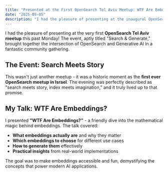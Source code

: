 ```yaml
---
title: "Presented at the First OpenSearch Tel Aviv Meetup: WTF Are Embeddings?"
date: "2025-05-05"
description: "I had the pleasure of presenting at the inaugural OpenSearch Tel Aviv meetup, sharing insights about embeddings in a fun and educational talk."
---
```


I had the pleasure of presenting at the very first **OpenSearch Tel Aviv meetup** this past Monday! The event, aptly titled "Search & Generate," brought together the intersection of OpenSearch and Generative AI in a fantastic community gathering.

## The Event: Search Meets Story

This wasn't just another meetup - it was a historic moment as the **first ever OpenSearch meetup in Israel**. The evening was perfectly described as "search meets story, index meets imagination," and it truly lived up to that promise.

## My Talk: WTF Are Embeddings?

I presented **"WTF Are Embeddings?"** - a friendly dive into the mathematical magic behind embeddings. The talk covered:

- **What embeddings actually are** and why they matter
- **Which embeddings to choose** for different use cases  
- **How to generate them** effectively
- **Practical insights** from real-world implementations

The goal was to make embeddings accessible and fun, demystifying the concepts that power modern AI applications.

